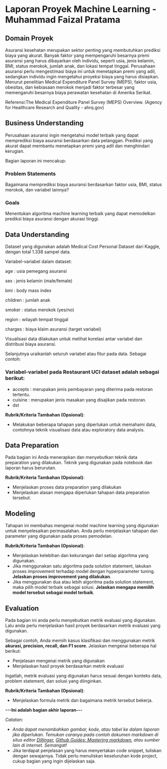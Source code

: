 # Laporan Proyek Machine Learning - Muhammad Faizal Pratama

## Domain Proyek

Asuransi kesehatan merupakan sektor penting yang membutuhkan prediksi biaya yang akurat. Banyak faktor yang mempengaruhi besarnya premi asuransi yang harus dibayarkan oleh individu, seperti usia, jenis kelamin, BMI, status merokok, jumlah anak, dan lokasi tempat tinggal. Perusahaan asuransi perlu mengestimasi biaya ini untuk menetapkan premi yang adil, sedangkan individu ingin mengetahui proyeksi biaya yang harus disiapkan.
Menurut penelitian Medical Expenditure Panel Survey (MEPS), faktor usia, obesitas, dan kebiasaan merokok menjadi faktor terbesar yang memengaruhi besarnya biaya perawatan kesehatan di Amerika Serikat.

Referensi:The Medical Expenditure Panel Survey (MEPS) Overview. (Agency for Healthcare Research and Quality - ahrq.gov)

## Business Understanding

Perusahaan asuransi ingin mengetahui model terbaik yang dapat memprediksi biaya asuransi berdasarkan data pelanggan. Prediksi yang akurat dapat membantu menetapkan premi yang adil dan menghindari kerugian.

Bagian laporan ini mencakup:

### Problem Statements

Bagaimana memprediksi biaya asuransi berdasarkan faktor usia, BMI, status merokok, dan variabel lainnya?

### Goals

Menentukan algoritma machine learning terbaik yang dapat memodelkan prediksi biaya asuransi dengan akurasi tinggi.

## Data Understanding
Dataset yang digunakan adalah Medical Cost Personal Dataset dari Kaggle, dengan total 1.338 sampel data.

Variabel-variabel dalam dataset:

age : usia pemegang asuransi

sex : jenis kelamin (male/female)

bmi : body mass index

children : jumlah anak

smoker : status merokok (yes/no)

region : wilayah tempat tinggal

charges : biaya klaim asuransi (target variabel)

Visualisasi data dilakukan untuk melihat korelasi antar variabel dan distribusi biaya asuransi.

Selanjutnya uraikanlah seluruh variabel atau fitur pada data. Sebagai contoh:  

### Variabel-variabel pada Restaurant UCI dataset adalah sebagai berikut:
- accepts : merupakan jenis pembayaran yang diterima pada restoran tertentu.
- cuisine : merupakan jenis masakan yang disajikan pada restoran.
- dst

**Rubrik/Kriteria Tambahan (Opsional)**:
- Melakukan beberapa tahapan yang diperlukan untuk memahami data, contohnya teknik visualisasi data atau exploratory data analysis.

## Data Preparation
Pada bagian ini Anda menerapkan dan menyebutkan teknik data preparation yang dilakukan. Teknik yang digunakan pada notebook dan laporan harus berurutan.

**Rubrik/Kriteria Tambahan (Opsional)**: 
- Menjelaskan proses data preparation yang dilakukan
- Menjelaskan alasan mengapa diperlukan tahapan data preparation tersebut.

## Modeling
Tahapan ini membahas mengenai model machine learning yang digunakan untuk menyelesaikan permasalahan. Anda perlu menjelaskan tahapan dan parameter yang digunakan pada proses pemodelan.

**Rubrik/Kriteria Tambahan (Opsional)**: 
- Menjelaskan kelebihan dan kekurangan dari setiap algoritma yang digunakan.
- Jika menggunakan satu algoritma pada solution statement, lakukan proses improvement terhadap model dengan hyperparameter tuning. **Jelaskan proses improvement yang dilakukan**.
- Jika menggunakan dua atau lebih algoritma pada solution statement, maka pilih model terbaik sebagai solusi. **Jelaskan mengapa memilih model tersebut sebagai model terbaik**.

## Evaluation
Pada bagian ini anda perlu menyebutkan metrik evaluasi yang digunakan. Lalu anda perlu menjelaskan hasil proyek berdasarkan metrik evaluasi yang digunakan.

Sebagai contoh, Anda memiih kasus klasifikasi dan menggunakan metrik **akurasi, precision, recall, dan F1 score**. Jelaskan mengenai beberapa hal berikut:
- Penjelasan mengenai metrik yang digunakan
- Menjelaskan hasil proyek berdasarkan metrik evaluasi

Ingatlah, metrik evaluasi yang digunakan harus sesuai dengan konteks data, problem statement, dan solusi yang diinginkan.

**Rubrik/Kriteria Tambahan (Opsional)**: 
- Menjelaskan formula metrik dan bagaimana metrik tersebut bekerja.

**---Ini adalah bagian akhir laporan---**

_Catatan:_
- _Anda dapat menambahkan gambar, kode, atau tabel ke dalam laporan jika diperlukan. Temukan caranya pada contoh dokumen markdown di situs editor [Dillinger](https://dillinger.io/), [Github Guides: Mastering markdown](https://guides.github.com/features/mastering-markdown/), atau sumber lain di internet. Semangat!_
- Jika terdapat penjelasan yang harus menyertakan code snippet, tuliskan dengan sewajarnya. Tidak perlu menuliskan keseluruhan kode project, cukup bagian yang ingin dijelaskan saja.

